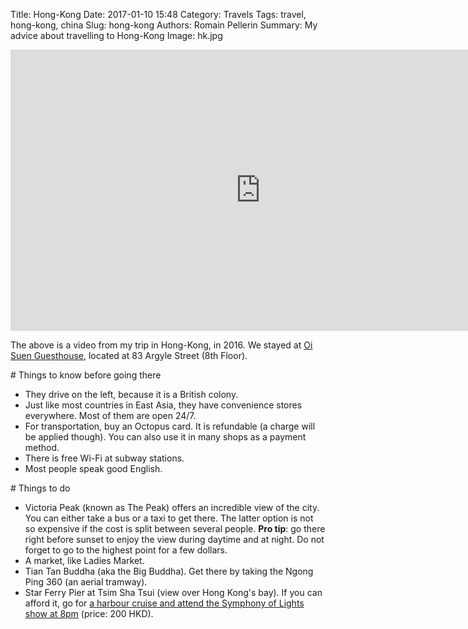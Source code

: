 Title: Hong-Kong
Date: 2017-01-10 15:48
Category: Travels
Tags: travel, hong-kong, china
Slug: hong-kong
Authors: Romain Pellerin
Summary: My advice about travelling to Hong-Kong
Image: hk.jpg

<iframe width="800" height="450" src="https://www.youtube-nocookie.com/embed/PEsLx0AJC2c?rel=0" frameborder="0" allowfullscreen></iframe>

The above is a video from my trip in Hong-Kong, in 2016. We stayed at [Oi Suen Guesthouse](https://www.tripadvisor.com/Hotel_Review-g294217-d1648655-Reviews-Oi_Suen_Guesthouse-Hong_Kong.html), located at 83 Argyle Street (8th Floor).

# Things to know before going there

- They drive on the left, because it is a British colony.
- Just like most countries in East Asia, they have convenience stores everywhere. Most of them are open 24/7.
- For transportation, buy an Octopus card. It is refundable (a charge will be applied though). You can also use it in many shops as a payment method.
- There is free Wi-Fi at subway stations.
- Most people speak good English.

# Things to do

- Victoria Peak (known as The Peak) offers an incredible view of the city. You can either take a bus or a taxi to get there. The latter option is not so expensive if the cost is split between several people. **Pro tip**: go there right before sunset to enjoy the view during daytime and at night. Do not forget to go to the highest point for a few dollars.
- A market, like Ladies Market.
- Tian Tan Buddha (aka the Big Buddha). Get there by taking the Ngong Ping 360 (an aerial tramway).
- Star Ferry Pier at Tsim Sha Tsui (view over Hong Kong's bay). If you can afford it, go for [a harbour cruise and attend the Symphony of Lights show at 8pm](http://www.discoverhongkong.com/eng/see-do/tours-walks/guided-tours/victoria-harbour/SOL-harbour-cruise.jsp) (price: 200 HKD).
